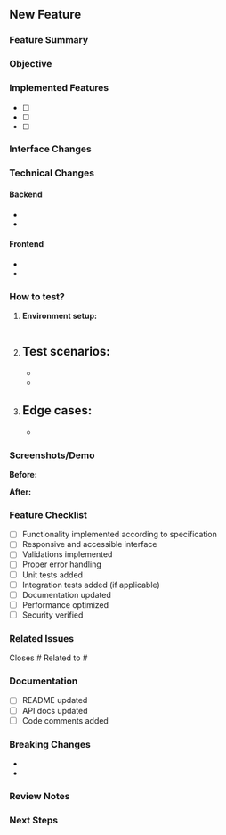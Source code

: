## New Feature

<!-- Describe the new functionality implemented -->

### Feature Summary

<!-- Brief description of what was implemented -->

### Objective

<!-- What problem does this feature solve or what need does it address -->

### Implemented Features

<!-- List the specific features added -->

- [ ] 
- [ ] 
- [ ] 

### Interface Changes

<!-- Describe visual or UX changes -->

### Technical Changes

<!-- Describe architectural changes, new dependencies, etc. -->

#### Backend
- 
- 

#### Frontend
- 
- 

### How to test?

<!-- Detailed instructions for testing the new feature -->

1. **Environment setup:**
   ```
   
   ```

2. **Test scenarios:**
   - 
   - 
   - 

3. **Edge cases:**
   - 
   - 

### Screenshots/Demo

<!-- Add screenshots or GIFs demonstrating the feature -->

**Before:**
<!-- Screenshot of previous state -->

**After:**
<!-- Screenshot of new state -->

### Feature Checklist

- [ ] Functionality implemented according to specification
- [ ] Responsive and accessible interface
- [ ] Validations implemented
- [ ] Proper error handling
- [ ] Unit tests added
- [ ] Integration tests added (if applicable)
- [ ] Documentation updated
- [ ] Performance optimized
- [ ] Security verified

### Related Issues

<!-- Reference related issues -->

Closes # 
Related to #

### Documentation

<!-- Links to relevant documentation -->

- [ ] README updated
- [ ] API docs updated
- [ ] Code comments added

### Breaking Changes

<!-- List breaking changes if any -->

- 
- 

### Review Notes

<!-- Important information for reviewers -->

### Next Steps

<!-- What still needs to be done or improved --> 